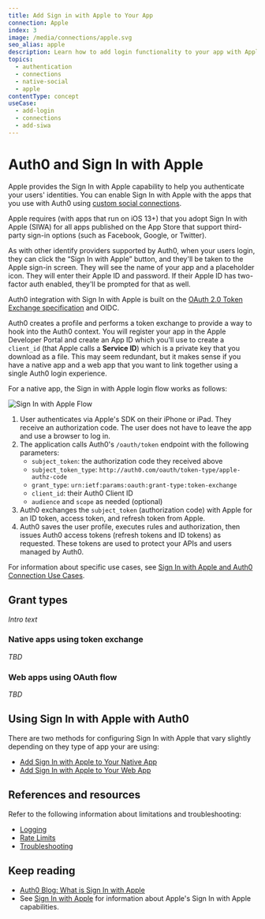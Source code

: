 ```yaml
---
title: Add Sign in with Apple to Your App
connection: Apple
index: 3
image: /media/connections/apple.svg
seo_alias: apple
description: Learn how to add login functionality to your app with Apple. 
topics:
  - authentication
  - connections
  - native-social
  - apple
contentType: concept
useCase:
  - add-login
  - connections
  - add-siwa
---
```

# Auth0 and Sign In with Apple

Apple provides the Sign In with Apple capability to help you authenticate your users' identities. You can enable Sign In with Apple with the apps that you use with Auth0 using [custom social connections](/connections/social/oauth2). 

Apple requires (with apps that run on iOS 13+) that you adopt Sign In with Apple (SIWA) for all apps published on the App Store that support  third-party sign-in options (such as Facebook, Google, or Twitter). 

As with other identify providers supported by Auth0, when your users login, they can click the “Sign In with Apple” button, and they'll be taken to the Apple sign-in screen. They will see the name of your app and a placeholder icon. They will enter their Apple ID and password. If their Apple ID has two-factor auth enabled, they'll be prompted for that as well.

Auth0 integration with Sign In with Apple is built on the [OAuth 2.0 Token Exchange specification](https://tools.ietf.org/html/draft-ietf-oauth-token-exchange-16) and OIDC. 

Auth0 creates a profile and performs a token exchange to provide a way to hook into the Auth0 context. You will register your app in the Apple Developer Portal and create an App ID which you'll use to create a `client_id` (that Apple calls a **Service ID**) which is a private key that you download as a file. This may seem redundant, but it makes sense if you have a native app and a web app that you want to link together using a single Auth0 login experience. 

For a native app, the Sign in with Apple login flow works as follows:

![Sign In with Apple Flow](/media/connections/social/apple/sign-in-with-apple-flow.png)

1. User authenticates via Apple's SDK on their iPhone or iPad. They receive an authorization code. The user does not have to leave the app and use a browser to log in.
2. The application calls Auth0's `/oauth/token` endpoint with the following parameters:
    - `subject_token`: the authorization code they received above
    - `subject_token_type`: `http://auth0.com/oauth/token-type/apple-authz-code`
    - `grant_type`: `urn:ietf:params:oauth:grant-type:token-exchange`
    - `client_id`: their Auth0 Client ID
    - `audience` and `scope` as needed (optional)
3. Auth0 exchanges the `subject_token` (authorization code) with Apple for an ID token, access token, and refresh token from Apple.
4. Auth0 saves the user profile, executes rules and authorization, then issues Auth0 access tokens (refresh tokens and ID tokens) as requested. These tokens are used to protect your APIs and users managed by Auth0.

For information about specific use cases, see [Sign In with Apple and Auth0 Connection Use Cases](/connections/references/apple-native/references/siwa-use-cases).

## Grant types

*Intro text*

### Native apps using token exchange 

*TBD*

### Web apps using OAuth flow

*TBD*

## Using Sign In with Apple with Auth0

There are two methods for configuring Sign In with Apple that vary slightly depending on they type of app your are using:

* [Add Sign In with Apple to Your Native App](/connections/references/apple-native/guides/add-siwa-to-native-app)
* [Add Sign In with Apple to Your Web App](/connections/references/apple-native/guides/add-siwa-to-web-app)

## References and resources

Refer to the following information about limitations and troubleshooting:

* [Logging](/connections/references/apple-native/references/siwa-logging)
* [Rate Limits](/policies/rate-limits/#limits-on-sign-in-with-apple)
* [Troubleshooting](/connections/references/apple-native/references/siwa-troubleshooting)

## Keep reading

* [Auth0 Blog: What is Sign In with Apple](https://auth0.com/blog/what-is-sign-in-with-apple-a-new-identity-provider/)
* See [Sign In with Apple](https://developer.apple.com/sign-in-with-apple/) for information about Apple's Sign In with Apple capabilities.
